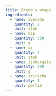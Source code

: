 ```yaml
---
title: Bruno's wraps
ingredients:
  - name: avocado
    quantity: 2
    unit: stuk
  - name: kip
    quantity: 500
    unit: g
  - name: ui
    quantity: 4
    unit: stuk
  - name: ijsbergsla
    quantity: 300
    unit: g
  - name: sriracha
    quantity: 1
    unit: portie
---
```


<Recipe />
